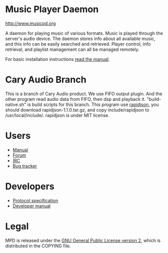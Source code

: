 # Music Player Daemon

http://www.musicpd.org

A daemon for playing music of various formats.  Music is played through the 
server's audio device.  The daemon stores info about all available music, 
and this info can be easily searched and retrieved.  Player control, info
retrieval, and playlist management can all be managed remotely.

For basic installation instructions
[read the manual](https://www.musicpd.org/doc/user/install.html).

# Cary Audio Branch

This is a branch of Cary Audio product. We use FIFO output plugin. And 
the other program read audio data from FIFO, then dsp and playback it.
"build-native.sh" is build scripts for this branch. This program
use [rapidjson](https://github.com/Tencent/rapidjson), you should download  rapidjson-1.1.0.tar.gz, and copy include/rapidjson to  /usr/local/include/. rapidjson is under MIT license.

# Users

- [Manual](http://www.musicpd.org/doc/user/)
- [Forum](http://forum.musicpd.org/)
- [IRC](irc://chat.freenode.net/#mpd)
- [Bug tracker](https://github.com/MusicPlayerDaemon/MPD/issues/)

# Developers

- [Protocol specification](http://www.musicpd.org/doc/protocol/)
- [Developer manual](http://www.musicpd.org/doc/developer/)

# Legal

MPD is released under the
[GNU General Public License version 2](https://www.gnu.org/licenses/gpl-2.0.txt),
which is distributed in the COPYING file.
